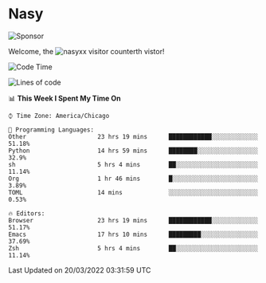 # Nasy

<!--
<p align="center">
<img height="200" src="https://github-readme-stats.vercel.app/api?username=nasyxx&count_private=true&show_icons=true&theme=dracula&include_all_commits=true"/>
<img height="200" src="https://github-readme-stats.vercel.app/api/top-langs/?username=nasyxx&theme=dracula&hide=html,jupyter+notebook&count_private=true&show_icons=true"/>
</p>

  
----------------
-->

![Sponsor](https://img.shields.io/static/v1.svg?label=Sponsor&message=%E2%9D%A4&logo=GitHub&style=flat&color=pink)
 
Welcome, the ![nasyxx visitor counter](https://count.getloli.com/get/@nasyxx?theme=rule34)th vistor!
 
<!--START_SECTION:waka-->
![Code Time](http://img.shields.io/badge/Code%20Time-2%2C058%20hrs%2020%20mins-blue)

![Lines of code](https://img.shields.io/badge/From%20Hello%20World%20I%27ve%20Written-5%20Million%20lines%20of%20code-blue)

📊 **This Week I Spent My Time On** 

```text
⌚︎ Time Zone: America/Chicago

💬 Programming Languages: 
Other                    23 hrs 19 mins      ████████████░░░░░░░░░░░░░   51.18% 
Python                   14 hrs 59 mins      ████████░░░░░░░░░░░░░░░░░   32.9% 
sh                       5 hrs 4 mins        ██░░░░░░░░░░░░░░░░░░░░░░░   11.14% 
Org                      1 hr 46 mins        █░░░░░░░░░░░░░░░░░░░░░░░░   3.89% 
TOML                     14 mins             ░░░░░░░░░░░░░░░░░░░░░░░░░   0.53%

🔥 Editors: 
Browser                  23 hrs 19 mins      ████████████░░░░░░░░░░░░░   51.17% 
Emacs                    17 hrs 10 mins      █████████░░░░░░░░░░░░░░░░   37.69% 
Zsh                      5 hrs 4 mins        ██░░░░░░░░░░░░░░░░░░░░░░░   11.14%

```


 Last Updated on 20/03/2022 03:31:59 UTC
<!--END_SECTION:waka-->

<!-- ![visitors](https://visitor-badge.laobi.icu/badge?page_id=nasyxx.nasyxx) -->
